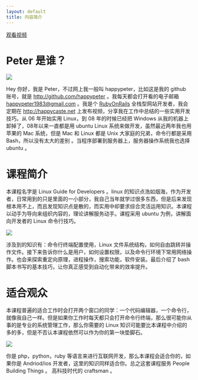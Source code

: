 ```yaml
---
layout: default
title: 内容简介
---
```


[观看视频](http://www.imooc.com/video/3524)

<!-- 3 min read -->

# Peter 是谁？

![](images/peter_github.png)

Hey 你好，我是 Peter，不过网上我一般叫 happypeter，比如这是我的 github 账号，就是 <http://github.com/happypeter> 。我每天都会打开看的电子邮箱 happypeter1983@gmail.com 。我是个 [RubyOnRails](http://rubyonrails.org/) 全栈型网站开发者，我会定期在 <http://happycaste.net> 上发布视频，分享我在工作中总结的一些实用开发技巧。从 06 年开始实用 Linux，到 08 年的时候已经把 Windows 从我的机器上卸掉了，08年以来一直都是用 ubuntu Linux 系统来做开发，虽然最近两年我也用苹果的 Mac 系统，但是 Mac 和 Linux 都是 Unix 大家庭的兄弟，命令行都是采用 Bash，所以没有太大的差别 。当程序部署到服务器上，服务器操作系统我也选择 ubuntu 。

# 课程简介

本课程名字是 Linux Guide for Developers 。linux 的知识点浩如烟海，作为开发者，日常用到的只是里面的一小部分，我自己当年就学过很多东西，但是后来发现根本用不上，而且发现知识点是散的，而实用中却要求综合灵活运用知识。本课程以动手为导向来组织内容的，理论讲解服务动手。课程采用 ubuntu 为例，讲解面向开发者的 Linux 命令行技巧。

![](images/ubuntu_cloud.png)

涉及到的知识有：命令行终端配置使用，Linux 文件系统结构，如何自由跳转并操作文件。接下来告诉你什么是用户，如何设置权限，以及命令行环境下常用网络操作。也会来探索重定向原理，进程操作，搜索功能，软件安装。最后介绍了 bash 脚本书写的基本技巧，让你真正感受到自动化带来的效率提升。

# 适合观众

本课程普遍的适合工作时会打开两个窗口的同学：一个代码编辑器，一个命令行，就像我自己一样。但是如果你工作时每天都只会打开命令行终端，那么很可能你从事的是专业的系统管理工作，那么你需要的 Linux 知识可能要比本课程中介绍的多的多，但是不否认本课程依然可以作为你的第一块垫脚石。

![](images/two_window.png)

你是 php，python，ruby 等语言来进行互联网开发，那么本课程会适合你的，如果你是 Andriod/ios  开发者，这里的知识同样适合你。总之这套课程服务 People Building Things 。 高科技时代的 craftsman 。
